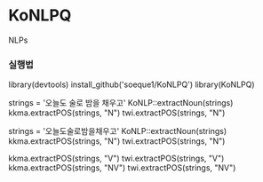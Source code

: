 # KoNLPQ
NLPs

### 실행법
library(devtools)
install_github('soeque1/KoNLPQ')
library(KoNLPQ)

strings = '오늘도 술로 밤을 채우고'
KoNLP::extractNoun(strings)
kkma.extractPOS(strings, "N")
twi.extractPOS(strings, "N")

strings = '오늘도술로밤을채우고'
KoNLP::extractNoun(strings)
kkma.extractPOS(strings, "N")
twi.extractPOS(strings, "N")

kkma.extractPOS(strings, "V")
twi.extractPOS(strings, "V")
kkma.extractPOS(strings, "NV")
twi.extractPOS(strings, "NV")
